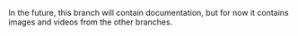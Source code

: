 In the future, this branch will contain documentation, but for now it contains images and videos from the other branches.
